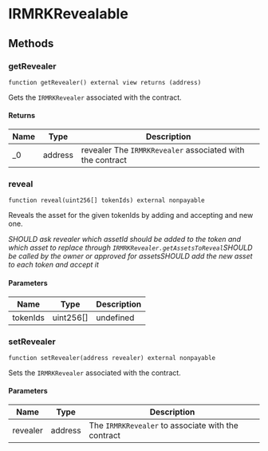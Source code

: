# IRMRKRevealable









## Methods

### getRevealer

```solidity
function getRevealer() external view returns (address)
```

Gets the `IRMRKRevealer` associated with the contract.




#### Returns

| Name | Type | Description |
|---|---|---|
| _0 | address | revealer The `IRMRKRevealer` associated with the contract |

### reveal

```solidity
function reveal(uint256[] tokenIds) external nonpayable
```

Reveals the asset for the given tokenIds by adding and accepting and new one.

*SHOULD ask revealer which assetId should be added to the token and which asset to replace through `IRMRKRevealer.getAssetsToReveal`SHOULD be called by the owner or approved for assetsSHOULD add the new asset to each token and accept it*

#### Parameters

| Name | Type | Description |
|---|---|---|
| tokenIds | uint256[] | undefined |

### setRevealer

```solidity
function setRevealer(address revealer) external nonpayable
```

Sets the `IRMRKRevealer` associated with the contract.



#### Parameters

| Name | Type | Description |
|---|---|---|
| revealer | address | The `IRMRKRevealer` to associate with the contract |




